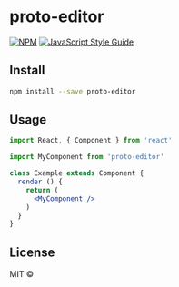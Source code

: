# proto-editor

> 

[![NPM](https://img.shields.io/npm/v/proto-editor.svg)](https://www.npmjs.com/package/proto-editor) [![JavaScript Style Guide](https://img.shields.io/badge/code_style-standard-brightgreen.svg)](https://standardjs.com)

## Install

```bash
npm install --save proto-editor
```

## Usage

```jsx
import React, { Component } from 'react'

import MyComponent from 'proto-editor'

class Example extends Component {
  render () {
    return (
      <MyComponent />
    )
  }
}
```

## License

MIT © [](https://github.com/)

